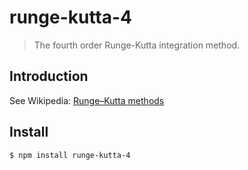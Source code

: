 # runge-kutta-4

> The fourth order Runge-Kutta integration method.

## Introduction

See Wikipedia: [Runge–Kutta methods](https://en.wikipedia.org/wiki/Runge%E2%80%93Kutta_methods)

## Install

```bash
$ npm install runge-kutta-4
```

